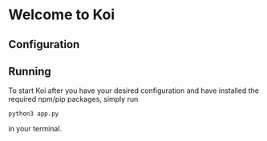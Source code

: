 # Welcome to Koi

## Configuration



## Running
To start Koi after you have your desired configuration and have installed the required npm/pip packages, simply run

```
python3 app.py
```

in your terminal.

